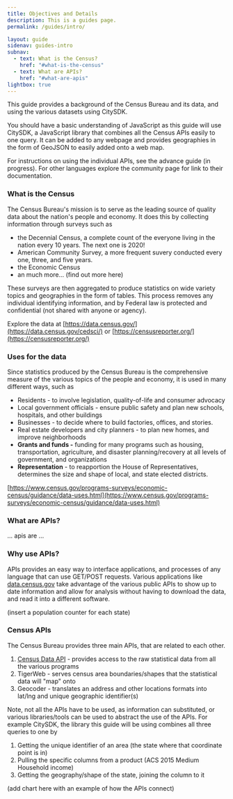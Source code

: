 ```yaml
---
title: Objectives and Details
description: This is a guides page.
permalink: /guides/intro/

layout: guide
sidenav: guides-intro
subnav:
  - text: What is the Census?
    href: "#what-is-the-census"
  - text: What are APIs?
    href: "#what-are-apis"
lightbox: true
---
```


This guide provides a background of the Census Bureau and its data, and using the various datasets using CitySDK.

You should have a basic understanding of JavaScript as this guide will use CitySDK, a JavaScript library that combines all the Census APIs easily to one query. It can be added to any webpage and provides geographies in the form of GeoJSON to easily added onto a web map.

For instructions on using the individual APIs, see the advance guide (in progress). For other languages explore the community page for link to their documentation.

### What is the Census

The Census Bureau's mission is to serve as the leading source of quality data about the nation's people and economy. It does this by collecting information through surveys such as

- the Decennial Census, a complete count of the everyone living in the nation every 10 years. The next one is 2020!
- American Community Survey, a more frequent suvery conducted every one, three, and five years.
- the Economic Census
- an much more... (find out more here)

These surveys are then aggregated to produce statistics on wide variety topics and geographies in the form of tables. This process removes any individual identifying information, and by Federal law is protected and confidential (not shared with anyone or agency).

Explore the data at [https://data.census.gov/](https://data.census.gov/cedsci/) or [https://censusreporter.org/](https://censusreporter.org/)

### Uses for the data

Since statistics produced by the Census Bureau is the comprehensive measure of the various topics of the people and economy, it is used in many different ways, such as

- Residents - to involve legislation, quality-of-life and consumer advocacy
- Local government officials - ensure public safety and plan new schools, hospitals, and other buildings
- Businesses - to decide where to build factories, offices, and stories.
- Real estate developers and city planners - to plan new homes, and improve neighborhoods
- **Grants and funds -** funding for many programs such as housing, transportation, agriculture, and disaster planning/recovery at all levels of government, and organizations
- **Representation** - to reapportion the House of Representatives, determines the size and shape of local, and state elected districts.

[https://www.census.gov/programs-surveys/economic-census/guidance/data-uses.html](https://www.census.gov/programs-surveys/economic-census/guidance/data-uses.html)

### What are APIs?

... apis are ...

### Why use APIs?

APIs provides an easy way to interface applications, and processes of any language that can use GET/POST requests. Various applications like [data.census.gov](http://data.census.gov) take advantage of the various public APIs to show up to date information and allow for analysis without having to download the data, and read it into a different software.

(insert a population counter for each state)

### Census APIs

The Census Bureau provides three main APIs, that are related to each other.

1. [Census Data API](https://www.census.gov/content/dam/Census/data/developers/api-user-guide/api-guide.pdf) - provides access to the raw statistical data from all the various programs
2. TigerWeb - serves census area boundaries/shapes that the statistical data will "map" onto
3. Geocoder - translates an address and other locations formats into lat/lng and unique geographic identifier(s)

Note, not all the APIs have to be used, as information can substituted, or various libraries/tools can be used to abstract the use of the APIs. For example CitySDK, the library this guide will be using combines all three queries to one by

1. Getting the unique identifier of an area (the state where that coordinate point is in)
2. Pulling the specific columns from a product (ACS 2015 Medium Household income)
3. Getting the geography/shape of the state, joining the column to it

(add chart here with an example of how the APIs connect)

